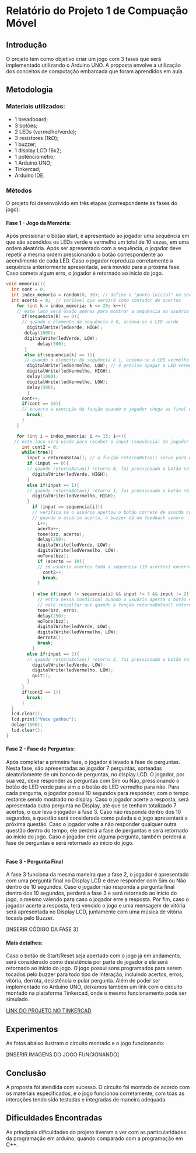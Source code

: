 # Relatório do Projeto 1 de Compuação Móvel

## Introdução

O projeto tem como objetivo criar um jogo com 3 fases que será implementado utilizando o Arduino UNO. A proposta envolve a utilização dos conceitos de computação embarcada que foram aprendidos em aula.

## Metodologia
### Materiais utilizados:
 - 1 breadboard;
 - 3 botões;
 - 2 LEDs (vermelho/verde);
 - 3 resistores (1kΩ);
 - 1 buzzer;
 - 1 display LCD 16x2;
 - 1 potênciometro;
 - 1 Arduino UNO;
 - Tinkercad;
 - Arduino IDE.

### Métodos
O projeto foi desenvolvido em três etapas (correspondente às fases do jogo):

#### Fase 1 - Jogo da Memória:

Após pressionar o botão start, é apresentado ao jogador uma sequência em que são acendidos os LEDs verde e vermelho um total de 10 vezes, em uma ordem aleatória. Após ser apresentado com a sequência, o jogador deve repetir a mesma ordem pressionando o botão correspondente ao acendimento de cada LED.
Caso o jogador reproduza corretamente a sequência anteriormente apresentada, será movido para a próxima fase.
Caso cometa algum erro, o jogador é retornado ao início do jogo.

```cpp
void memoria(){
  int cont = 0;
  int index_memoria = random(0, 10); // define o "ponto inicial" na sequência que foi gerada aleatoriamente antes da chamada da função.
  int acerto = 0;  // variável que servirá como contador de acertos
    for (int k = index_memoria; k <= 20; k++){
    // este laço será usado apenas para mostrar a sequência ao usuário
      if(sequencia[k] == 0){
      // quando o elemento da sequência é 0, aciona-se o LED verde
      	digitalWrite(ledVerde, HIGH);
       delay(1000);
       digitalWrite(ledVerde, LOW);
     		delay(500);
       }
       else if(sequencia[k] == 1){
       // quando o elemento da sequência é 1, aciona-se o LED vermelho.
        digitalWrite(ledVermelho, LOW); // é preciso apagar o LED vermelho antes, pois caso o usuário tenha errado anteriormente, ele estaria aceso
        digitalWrite(ledVermelho, HIGH);
        delay(1000);
        digitalWrite(ledVermelho, LOW);
        delay(500);
        }
      cont++;
      if(cont == 10){
      // encerra a execução da função quando o jogador chega ao final da sequência
        break;
      }
    }

  	for (int i = index_memoria; i <= 15; i++){
   // este laço será usado para receber o input (sequência) do jogador
      int cont2 = 0;
      while(true){
        input = retornaBotao(); // a função retornaBotao() serve para dizer qual botão está sendo pressionado pelo usuário
        if (input == 0){
        // quando retornaBotao() retorna 0, foi pressionado o botão referente ao LED verde
          digitalWrite(ledVerde, HIGH);
        }
        else if(input == 1){
        // quando retornaBotao() retorna 1, foi pressionado o botão referente ao LED vermelho
          digitalWrite(ledVermelho, HIGH);
        }
          if (input == sequencia[i]){
          // verifica se o usuário apertou o botão correto de acordo com a sequência
          // quando o usuário acerta, o buzzer dá um feedback sonoro    
            i++;
            acerto++;
            tone(bzz, acerto);
            delay(250);
            digitalWrite(ledVerde, LOW);
            digitalWrite(ledVermelho, LOW);
            noTone(bzz);
            if (acerto == 10){
            // se usuário acertou toda a sequência (10 acertos) encerra o loop
              cont2++;
              break;
            }
            
          } else if(input != sequencia[i] && input != 3 && input != 2) {
            // entra nessa condicinal quando o usuário aperta o botão errado de acordo com a sequência.
            // vale ressaltar que quando a função retornaBotao() retorna 3, nenhum botão está sendo pressionado pelo usuário.
            tone(bzz, erro);
            delay(250);
            noTone(bzz);
            digitalWrite(ledVerde, LOW);
            digitalWrite(ledVermelho, LOW);
            derrota(); 
            break;
          }
        else if(input == 2){
        // quando retornaBotao() retorna 2, foi pressionado o botão referente ao START/RESET
          digitalWrite(ledVerde, LOW);
          digitalWrite(ledVermelho, LOW);
          quit();
        }
      }
      if(cont2 == 1){
        break;
      }
  }
  lcd.clear();
  lcd.print("Voce ganhou");
  delay(1500);
  lcd.clear();
}
``` 

#### Fase 2 - Fase de Perguntas:
Após completar a primeira fase, o jogador é levado à fase de perguntas. Nesta fase, são apresentadas ao jogador 7 perguntas, sorteadas aleatoriamente de um banco de perguntas, no display LCD. O jogador, por sua vez, deve responder as perguntas com Sim ou Não, pressionando o botão do LED verde para sim e o botão do LED vermelho para não. Para cada pergunta, o jogador possui 10 segundos para responder, com o tempo restante sendo mostrado no display. Caso o jogador acerte a resposta, será apresentada outra pergunta no Display, até que se tenham totalizado 7 acertos, o que leva o jogador à fase 3. Caso não responda dentro dos 10 segundos, a questão será considerada como pulada e o jogo apresentará a próxima questão. Caso o jogador volte a não responder qualquer outra questão dentro do tempo, ele perderá a fase de perguntas e será retornado ao início do jogo. Caso o jogador erre alguma pergunta, também perderá a fase de perguntas e será retornado ao início do jogo. 

``` cpp
```

#### Fase 3 - Pergunta Final
A fase 3 funciona da mesma maneira que a fase 2, o jogador é apresentado com uma pergunta final no Display LCD e deve responder com Sim ou Não dentro de 10 segundos. Caso o jogador não responda a pergunta final dentro dos 10 segundos, perderá a fase 3 e será retornado ao início do jogo, o mesmo valendo para caso o jogador erre a resposta. Por fim, caso o jogador acerte a resposta, terá vencido o jogo e uma mensagem de vitória será apresentada no Display LCD, juntamente com uma música de vitória tocada pelo Buzzer.

[INSERIR CÓDIGO DA FASE 3]

#### Mais detalhes:
Caso o botão de Start/Reset seja apertado com o jogo já em andamento, será considerado como desistência por parte do jogador e ele será retornado ao início do jogo.
O jogo possui sons programados para serem tocados pelo buzzer para todo tipo de interação, incluindo acertos, erros, vitória, derrota, desistência e pular pergunta.
Além de poder ser implementado no Arduíno UNO, deixamos também um link com o circuito montado na plataforma Tinkercad, onde o mesmo funcionamento pode ser simulado.

[LINK DO PROJETO NO TINKERCAD](https://www.tinkercad.com/things/daBGwtuhZFQ-projeto-1/editel?sharecode=6JyAtBr4nV1n0gE9bmHrp2lm3OQVEnqkpkbPvpzJql0)

## Experimentos

As fotos abaixo ilustram o circuito montado e o jogo funcionando:

[INSERIR IMAGENS DO JOGO FUNCIONANDO]

## Conclusão

A proposta foi atendida com sucesso. O circuito foi montado de acordo com os materiais especificados, e o jogo funcionou corretamente, com toas as interações tendo sido testadas e integradas de maneira adequada.

## Dificuldades Encontradas

As principais dificuldades do projeto tiveram a ver com as particularidades da programação em arduino, quando comparado com a programação em C++.
